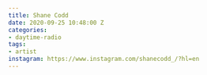 ```yaml
---
title: Shane Codd
date: 2020-09-25 10:48:00 Z
categories:
- daytime-radio
tags:
- artist
instagram: https://www.instagram.com/shanecodd_/?hl=en
---
```


